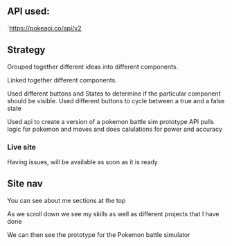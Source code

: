 ## API used:

`https://pokeapi.co/api/v2

## Strategy

Grouped together different ideas into different components.

Linked together different components.

Used different buttons and States to determine if the particular component should be visible.
Used different buttons to cycle between a true and a false state

Used api to create a version of a pokemon battle sim prototype
API pulls logic for pokemon and moves and does calulations for power and accuracy

### Live site

Having issues, will be available as soon as it is ready

## Site nav

You can see about me sections at the top

As we scroll down we see my skills as well as different projects that I have done

We can then see the prototype for the Pokemon battle simulator
